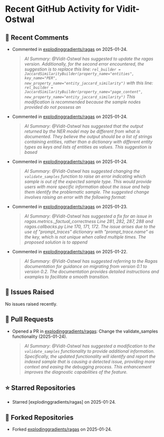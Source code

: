 # Recent GitHub Activity for Vidit-Ostwal

## 💬 Recent Comments
- Commented in [explodinggradients/ragas](https://github.com/explodinggradients/ragas/issues/1868#issuecomment-2613215323) on 2025-01-24.
  > *AI Summary: @Vidit-Ostwal has suggested to update the ragas version. Additionally, for the second error encountered, the suggestion is to replace this line: ``` rel_builder = JaccardSimilarityBuilder(property_name="entities", key_name="PER", new_property_name="entity_jaccard_similarity") ``` with this line: ``` rel_builder = JaccardSimilarityBuilder(property_name="page_content", new_property_name="entity_jaccard_similarity") ``` This modification is recommended because the sample nodes provided do not possess an*
- Commented in [explodinggradients/ragas](https://github.com/explodinggradients/ragas/issues/1868#issuecomment-2612806612) on 2025-01-24.
  > *AI Summary: @Vidit-Ostwal has suggested that the output returned by the NER model may be different from what is documented. They believe the output should be a list of strings containing entities, rather than a dictionary with different entity types as keys and lists of entities as values. This suggestion is based*
- Commented in [explodinggradients/ragas](https://github.com/explodinggradients/ragas/issues/1875#issuecomment-2612549639) on 2025-01-24.
  > *AI Summary: @Vidit-Ostwal has suggested changing the `validate_samples` function to raise an error indicating which sample is out of the expected sample type. This would provide users with more specific information about the issue and help them identify the problematic sample. The suggested change involves raising an error with the following format:*
- Commented in [explodinggradients/ragas](https://github.com/explodinggradients/ragas/issues/1871#issuecomment-2610590240) on 2025-01-23.
  > *AI Summary: @Vidit-Ostwal has suggested a fix for an issue in ragas.metrics._factual_correctness Line 281, 282, 287, 288 and ragas.callbacks.py Line 170, 171, 172. The issue arises due to the use of "_prompt_traces_" dictionary with "_prompt_trace.name_" as the key, which is not unique when called multiple times. The proposed solution is to append*
- Commented in [explodinggradients/ragas](https://github.com/explodinggradients/ragas/issues/1865#issuecomment-2606619575) on 2025-01-22.
  > *AI Summary: @Vidit-Ostwal has suggested referring to the Ragas documentation for guidance on migrating from version 0.1 to version 0.2. The documentation provides detailed instructions and examples to facilitate a smooth transition.*

## 🐛 Issues Raised
No issues raised recently.

## 🚀 Pull Requests
- Opened a PR in [explodinggradients/ragas](https://github.com/explodinggradients/ragas/pull/1879): Change the validate_samples functionality (2025-01-24).
  > *AI Summary: @Vidit-Ostwal has suggested a modification to the `validate_samples` functionality to provide additional information. Specifically, the updated functionality will identify and report the indexed sample that is causing a detected issue, providing more context and easing the debugging process. This enhancement improves the diagnostic capabilities of the feature.*

## ⭐ Starred Repositories
- Starred [explodinggradients/ragas] on 2025-01-24.

## 🍴 Forked Repositories
- Forked [explodinggradients/ragas](https://github.com/Vidit-Ostwal/ragas) on 2025-01-24.
